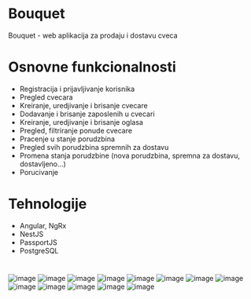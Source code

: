 # Bouquet
Bouquet - web aplikacija za prodaju i dostavu cveca

# Osnovne funkcionalnosti
- Registracija i prijavljivanje korisnika
- Pregled cvecara
- Kreiranje, uredjivanje i brisanje cvecare
- Dodavanje i brisanje zaposlenih u cvecari
- Kreiranje, uredjivanje i brisanje oglasa
- Pregled, filtriranje ponude cvecare
- Pracenje u stanje porudzbina
- Pregled svih porudzbina spremnih za dostavu
- Promena stanja porudzbine (nova porudzbina, spremna za dostavu, dostavljeno...)
- Porucivanje

# Tehnologije
- Angular, NgRx
- NestJS
- PassportJS
- PostgreSQL

#
![image](https://github.com/predrag01/Bouquet/assets/130685007/8d29150d-a9c7-4430-a781-2b7dd4e744ef)
![image](https://github.com/predrag01/Bouquet/assets/130685007/bf8ace62-3810-4084-b90b-e0a4014c3c66)
![image](https://github.com/predrag01/Bouquet/assets/130685007/a26a4086-2cff-49bb-87f1-4ce78cbab968)
![image](https://github.com/predrag01/Bouquet/assets/130685007/572a79c4-fcab-4daf-94d0-73fd65b9cdaa)
![image](https://github.com/predrag01/Bouquet/assets/130685007/d911fc07-43de-48a4-ac23-88a7b771c576)
![image](https://github.com/predrag01/Bouquet/assets/130685007/41cce1dd-bba3-4444-8e09-f457c0fe0e09)
![image](https://github.com/predrag01/Bouquet/assets/130685007/40b03b36-e7a8-48a7-8b40-7e61b547d1ba)
![image](https://github.com/predrag01/Bouquet/assets/130685007/a35669a2-579b-42a1-9069-01bc528c080f)
![image](https://github.com/predrag01/Bouquet/assets/130685007/5418577b-4537-43a9-8111-ba4e5fef1afc)
![image](https://github.com/predrag01/Bouquet/assets/130685007/e9762de7-7739-4e0c-8dc3-0c5e45b204c3)
![image](https://github.com/predrag01/Bouquet/assets/130685007/f0802f9f-6e74-40a9-849a-353d8c7d70bb)
![image](https://github.com/predrag01/Bouquet/assets/130685007/34080489-4311-4327-930f-defa29c2e15d)
![image](https://github.com/predrag01/Bouquet/assets/130685007/0022fa02-8eba-4992-8d9e-0b33d0b92968)

